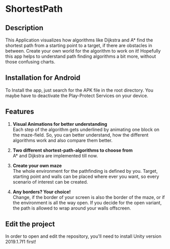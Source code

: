 # ShortestPath

## Description

This Application visualizes how algorithms like Dijkstra and A* find the shortest path from a starting point to a target, if there are obstacles in between. Create your own world for the algorithm to work on it! Hopefully this app helps to understand path finding algorithms a bit more, without those confusing charts.

## Installation for Android

To Install the app, just search for the APK file in the root directory. You maybe have to deactivate the Play-Protect Services on your device.


## Features

1. **Visual Animations for better understanding**  
    Each step of the algorithm gets underlined by animating one block on the maze-field. So, you can better understand, how the different algorithms work and also compare them better. 
    
1. **Two different shortest-path-algorithms to choose from**  
    A* and Dijkstra are implemented till now.
    
1. **Create your own maze**  
    The whole environment for the pathfinding is defined by you. Target, starting point and walls can be placed where ever you want, so every scenario of interest can be created.
    
1. **Any borders? Your choice!**  
    Change, if the border of your screen is also the border of the maze, or if the environment is all the way open. If you decide for the open variant, the path is allowed to wrap around your walls offscreen.


## Edit the project

In order to open and edit the repository, you'll need to install Unity version 2019.1.7f1 first!
